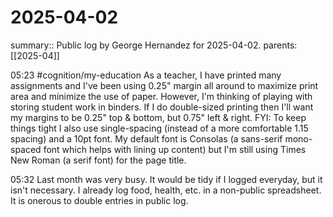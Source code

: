 #  2025-04-02

summary:: Public log by George Hernandez for 2025-04-02.
parents: [[2025-04]]

05:23 #cognition/my-education As a teacher, I have printed many assignments and I've been using 0.25" margin all around to maximize print area and minimize the use of paper. However, I'm thinking of playing with storing student work in binders. If I do double-sized printing then I'll want my margins to be 0.25" top & bottom, but 0.75" left & right. FYI: To keep things tight I also use single-spacing (instead of a more comfortable 1.15 spacing) and a 10pt font. My default font is Consolas (a sans-serif mono-spaced font which helps with lining up content) but I'm still using Times New Roman (a serif font) for the page title.

05:32 Last month was very busy. It would be tidy if I logged everyday, but it isn't necessary. I already log food, health, etc. in a non-public spreadsheet. It is onerous to double entries in public log.

